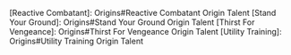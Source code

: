 [Reactive Combatant]: Origins#Reactive Combatant Origin Talent
[Stand Your Ground]: Origins#Stand Your Ground Origin Talent
[Thirst For Vengeance]: Origins#Thirst For Vengeance Origin Talent
[Utility Training]: Origins#Utility Training Origin Talent
